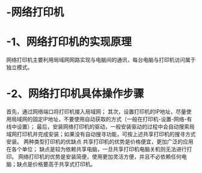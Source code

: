 # -网络打印机
# -1、网络打印机的实现原理
网络打印机主要利用局域网网路实现与电脑间的通讯，每台电脑与打印机访问属于独立模式。
# -2、网络打印机具体操作步骤
首先，通过网络端口将打印机接入局域网；
其次，设置打印机的IP地址，尽量使用局域网的固定IP地址，不要使用自动获取的方式（一般在打印机-设置-网络-有线中设置）；
最后，安装网络打印机的驱动，一般安装驱动的过程中会自动搜索局域网打印机并完成安装；如果没有自动搜寻功能，可按上述共享打印机的搜寻方式安装。
两种类型打印机的优缺点
共享打印机的优势是价格便宜，更加广泛的应用在各个单位；
缺点是较为依赖共享电脑，一旦共享打印机电脑关机则无法进行打印。
网络打印机的优势是安装简便，使用更加灵活方便，并且不必依赖任何电脑；缺点是价格要高于共享式打印机。
